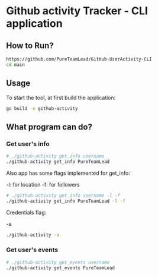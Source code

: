 # Github activity Tracker - CLI application

## How to Run?

```bash
https://github.com/PureTeamLead/GitHub-UserActivity-CLI
cd main
```

## Usage

To start the tool, at first build the application:

```bash
go build -o github-activity
```

## What program can do?

### Get user's info

```bash
# ./github-activity get_info username
./github-activity get_info PureTeamLead
```

Also app has some flags implemented for get_info:

-l: for location
-f: for followers

```bash
# ./github-activity get_info username -l -f
./github-activity get_info PureTeamLead -l -f
```

Credentials flag:

-a

```bash
./github-activity -a
```

### Get user's events

```bash
# ./github-activity get_events username
./github-activity get_events PureTeamLead
```
